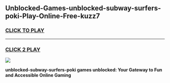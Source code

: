 
## Unblocked-Games-unblocked-subway-surfers-poki-Play-Online-Free-kuzz7
<h3>
<a href="https://premium76.site?title=unblocked-subway-surfers-poki&ref=26A">CLICK TO PLAY</a></h3>
<hr>

<h3>
<a href="https://premium76.site?title=unblocked-subway-surfers-poki&ref=26A">CLICK 2 PLAY</a>
  
</h3>

<a href="https://premium76.site?title=unblocked-subway-surfers-poki&ref=26A"><img src="https://clearcache.store/games.png"></a>


**unblocked-subway-surfers-poki games unblocked: Your Gateway to Fun and Accessible Online Gaming**
